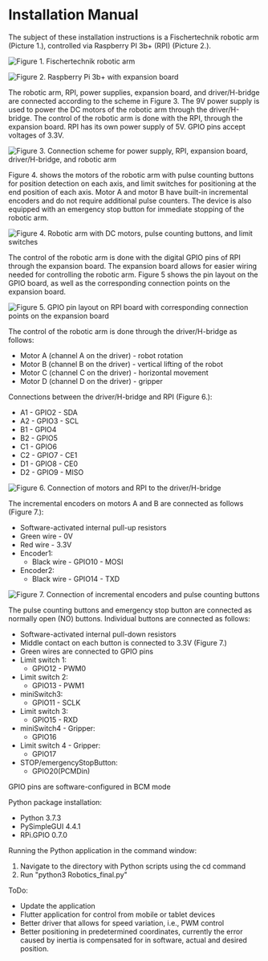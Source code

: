 # Installation Manual

The subject of these installation instructions is a Fischertechnik robotic arm (Picture 1.), controlled via Raspberry PI 3b+ (RPI) (Picture 2.).

![Figure 1. Fischertechnik robotic arm](../Assets/figure1.png)

![Figure 2. Raspberry Pi 3b+ with expansion board](../Assets/figure2.png)

The robotic arm, RPI, power supplies, expansion board, and driver/H-bridge are connected according to the scheme in Figure 3. The 9V power supply is used to power the DC motors of the robotic arm through the driver/H-bridge. The control of the robotic arm is done with the RPI, through the expansion board. RPI has its own power supply of 5V. GPIO pins accept voltages of 3.3V.

![Figure 3. Connection scheme for power supply, RPI, expansion board, driver/H-bridge, and robotic arm](../Assets/figure3.png)

Figure 4. shows the motors of the robotic arm with pulse counting buttons for position detection on each axis, and limit switches for positioning at the end position of each axis. Motor A and motor B have built-in incremental encoders and do not require additional pulse counters. The device is also equipped with an emergency stop button for immediate stopping of the robotic arm.

![Figure 4. Robotic arm with DC motors, pulse counting buttons, and limit switches](../Assets/figure4.png)

The control of the robotic arm is done with the digital GPIO pins of RPI through the expansion board. The expansion board allows for easier wiring needed for controlling the robotic arm. Figure 5 shows the pin layout on the GPIO board, as well as the corresponding connection points on the expansion board.

![Figure 5. GPIO pin layout on RPI board with corresponding connection points on the expansion board](../Assets/figure5.png)

The control of the robotic arm is done through the driver/H-bridge as follows:
- Motor A (channel A on the driver) - robot rotation
- Motor B (channel B on the driver) - vertical lifting of the robot
- Motor C (channel C on the driver) - horizontal movement
- Motor D (channel D on the driver) - gripper

Connections between the driver/H-bridge and RPI (Figure 6.):
- A1 - GPIO2 - SDA
- A2 - GPIO3 - SCL
- B1 - GPIO4
- B2 - GPIO5
- C1 - GPIO6
- C2 - GPIO7 - CE1
- D1 - GPIO8 - CE0
- D2 - GPIO9 - MISO

![Figure 6. Connection of motors and RPI to the driver/H-bridge](../Assets/figure6.png)

The incremental encoders on motors A and B are connected as follows (Figure 7.):
- Software-activated internal pull-up resistors
- Green wire - 0V
- Red wire - 3.3V
- Encoder1:
  - Black wire - GPIO10 - MOSI
- Encoder2:
  - Black wire - GPIO14 - TXD

![Figure 7. Connection of incremental encoders and pulse counting buttons](../Assets/figure7.png)

The pulse counting buttons and emergency stop button are connected as normally open (NO) buttons. Individual buttons are connected as follows:
- Software-activated internal pull-down resistors
- Middle contact on each button is connected to 3.3V (Figure 7.)
- Green wires are connected to GPIO pins
- Limit switch 1:
  - GPIO12 - PWM0
- Limit switch 2:
  - GPIO13 - PWM1
- miniSwitch3:
  - GPIO11 - SCLK
- Limit switch 3:
  - GPIO15 - RXD
- miniSwitch4 - Gripper:
  - GPIO16
- Limit switch 4 - Gripper:
  - GPIO17
- STOP/emergencyStopButton:
  - GPIO20(PCMDin)

GPIO pins are software-configured in BCM mode

Python package installation:
- Python 3.7.3
- PySimpleGUI 4.4.1
- RPi.GPIO 0.7.0

Running the Python application in the command window:
1. Navigate to the directory with Python scripts using the cd command
2. Run "python3 Robotics_final.py"

ToDo:
- Update the application
- Flutter application for control from mobile or tablet devices
- Better driver that allows for speed variation, i.e., PWM control
- Better positioning in predetermined coordinates, currently the error caused by inertia is compensated for in software, actual and desired position.